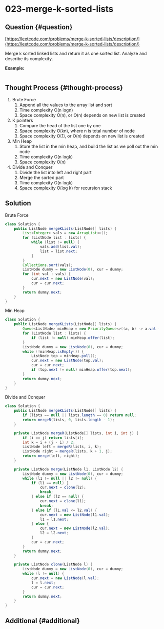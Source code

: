 # 023-merge-k-sorted-lists

## Question {#question}

[https://leetcode.com/problems/merge-k-sorted-lists/description/](https://leetcode.com/problems/merge-k-sorted-lists/description/)

Merge k sorted linked lists and return it as one sorted list. Analyze and describe its complexity.

**Example:**

```text

```

## Thought Process {#thought-process}

1. Brute Force
   1. Append all the values to the array list and sort
   2. Time complexity O\(n logn\)
   3. Space complexity O\(n\), or O\(n\) depends on new list is created
2. K pointers
   1. Compare the head of the list one by one
   2. Space complexity O\(kn\), where n is total number of node
   3. Space complexity O\(1\), or O\(n\) depends on new list is created
3. Min Heap
   1. Store the list in the min heap, and build the list as we poll out the min node
   2. Time complexity O\(n logk\)
   3. Space complexity O\(n\)
4. Divide and Conquer
   1. Divide the list into left and right part
   2. Merge the sorted part
   3. Time complexity O\(n logk\)
   4. Space complexity O\(log k\) for recursion stack

## Solution

Brute Force

```java
class Solution {
    public ListNode mergeKLists(ListNode[] lists) {
        List<Integer> vals = new ArrayList<>();
        for (ListNode list : lists) {
            while (list != null) {
                vals.add(list.val);
                list = list.next;
            }
        }
        Collections.sort(vals);
        ListNode dummy = new ListNode(0), cur = dummy;
        for (int val : vals) {
            cur.next = new ListNode(val);
            cur = cur.next;
        }
        return dummy.next;
    }
}
```

Min Heap

```java
class Solution {
    public ListNode mergeKLists(ListNode[] lists) {
        Queue<ListNode> minHeap = new PriorityQueue<>((a, b) -> a.val - b.val);
        for (ListNode list : lists) {
            if (list != null) minHeap.offer(list);
        }
        ListNode dummy = new ListNode(0), cur = dummy;
        while (!minHeap.isEmpty()) {
            ListNode top = minHeap.poll();
            cur.next = new ListNode(top.val);
            cur = cur.next;
            if (top.next != null) minHeap.offer(top.next);
        }
        return dummy.next;
    }
}
```

Divide and Conquer

```java
class Solution {
    public ListNode mergeKLists(ListNode[] lists) {
        if (lists == null || lists.length == 0) return null;
        return mergeR(lists, 0, lists.length - 1);
    }

    private ListNode mergeR(ListNode[] lists, int i, int j) {
        if (i == j) return lists[i];
        int k = i + (j - i) / 2;
        ListNode left = mergeR(lists, i, k);
        ListNode right = mergeR(lists, k + 1, j);
        return merge(left, right);
    }

    private ListNode merge(ListNode l1, ListNode l2) {
        ListNode dummy = new ListNode(0), cur = dummy;
        while (l1 != null || l2 != null) {
            if (l1 == null) {
                cur.next = clone(l2);
                break;
            } else if (l2 == null) {
                cur.next = clone(l1);
                break;
            } else if (l1.val <= l2.val) {
                cur.next = new ListNode(l1.val);
                l1 = l1.next;
            } else {
                cur.next = new ListNode(l2.val);
                l2 = l2.next;
            }
            cur = cur.next;
        }
        return dummy.next;
    }

    private ListNode clone(ListNode l) {
        ListNode dummy = new ListNode(0), cur = dummy;
        while (l != null) {
            cur.next = new ListNode(l.val);
            l = l.next;
            cur = cur.next;
        }
        return dummy.next;
    }
}
```

## Additional {#additional}

